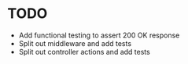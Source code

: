 # TODO
- Add functional testing to assert 200 OK response
- Split out middleware and add tests
- Split out controller actions and add tests
